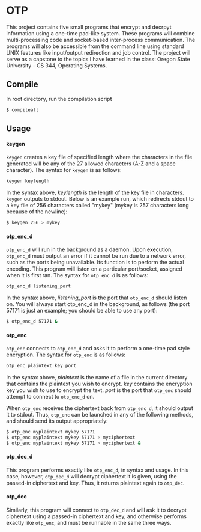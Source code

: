 # OTP

This project contains five small programs that encrypt and decrpyt information using a one-time pad-like system. These programs will combine multi-processing code and socket-based inter-process communication. The programs will also be accessible from the command line using standard UNIX features like input/output redirection and job control. The project will serve as a capstone to the topics I have learned in the class: Oregon State University - CS 344, Operating Systems.

## Compile

In root directory, run the compilation script

```bash
$ compileall
```

## Usage

#### keygen

`keygen` creates a key file of specified length where the characters in the file generated will be any of the 27 allowed characters (A-Z and a space character). The syntax for `keygen` is as follows:

```bash
keygen keylength
```

In the syntax above, _keylength_ is the length of the key file in characters. `keygen` outputs to stdout. Below is an example run, which redirects stdout to a key file of 256 characters called "mykey" (mykey is 257 characters long because of the newline):

```bash
$ keygen 256 > mykey
```

#### otp_enc_d

`otp_enc_d` will run in the background as a daemon. Upon execution, `otp_enc_d` must output an error if it cannot be run due to a network error, such as the ports being unavailable. Its function is to perform the actual encoding. This program will listen on a particular port/socket, assigned when it is first ran. The syntax for `otp_enc_d` is as follows:

```bash
otp_enc_d listening_port
```

In the syntax above, _listening_port_ is the port that `otp_enc_d` should listen on. You will always start otp_enc_d in the background, as follows (the port 57171 is just an example; you should be able to use any port):

```bash
$ otp_enc_d 57171 &
```

#### otp_enc

`otp_enc` connects to `otp_enc_d` and asks it to perform a one-time pad style encryption. The syntax for `otp_enc` is as follows:

```bash
otp_enc plaintext key port
```

In the syntax above, _plaintext_ is the name of a file in the current directory that contains the plaintext you wish to encrypt. _key_ contains the encryption key you wish to use to encrypt the text. _port_ is the port that `otp_enc` should attempt to connect to `otp_enc_d` on.

When `otp_enc` receives the ciphertext back from `otp_enc_d`, it should output it to stdout. Thus, `otp_enc` can be launched in any of the following methods, and should send its output appropriately:

```bash
$ otp_enc myplaintext mykey 57171
$ otp_enc myplaintext mykey 57171 > myciphertext
$ otp_enc myplaintext mykey 57171 > myciphertext &
```

#### otp_dec_d

This program performs exactly like `otp_enc_d`, in syntax and usage. In this case, however, `otp_dec_d` will decrypt ciphertext it is given, using the passed-in ciphertext and key. Thus, it returns plaintext again to `otp_dec`.

#### otp_dec

Similarly, this program will connect to `otp_dec_d` and will ask it to decrypt ciphertext using a passed-in ciphertext and key, and otherwise performs exactly like `otp_enc`, and must be runnable in the same three ways.
